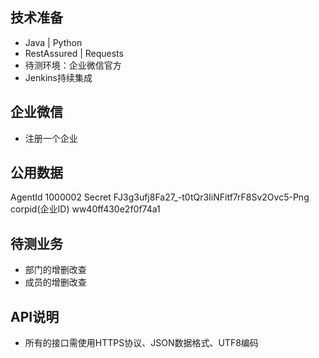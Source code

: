 ## 技术准备
- Java | Python
- RestAssured | Requests
- 待测环境：企业微信官方
- Jenkins持续集成


## 企业微信
- 注册一个企业


## 公用数据
AgentId            1000002
Secret             FJ3g3ufj8Fa27_-t0tQr3IiNFitf7rF8Sv2Ovc5-Png
corpid(企业ID)      ww40ff430e2f0f74a1


## 待测业务
- 部门的增删改查
- 成员的增删改查


## API说明
- 所有的接口需使用HTTPS协议、JSON数据格式、UTF8编码